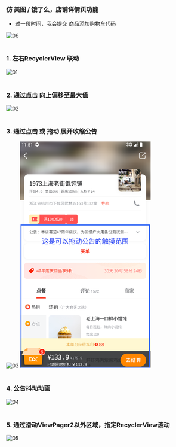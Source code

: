 ### 仿 美图 / 饿了么，店铺详情页功能
* 过一段时间，我会提交 商品添加购物车代码
<img src="06.gif" alt="06" width="350">
<br/>
<br/>

### 1. 左右RecyclerView 联动
<img src="01.gif" alt="01" width="350">
<br/>
<br/>

### 2. 通过点击 向上偏移至最大值
<img src="02.gif" alt="02" width="350">
<br/>
<br/>

### 3. 通过点击 或 拖动 展开收缩公告
<img src="03.gif" alt="03" width="350">     <img src="07.png" alt="07" width="350">
<br/>
<br/>

### 4. 公告抖动动画
<img src="04.gif" alt="04" width="350">
<br/>
<br/>

### 5. 通过滑动ViewPager2以外区域，指定RecyclerView滚动
<img src="05.gif" alt="05" width="350">




